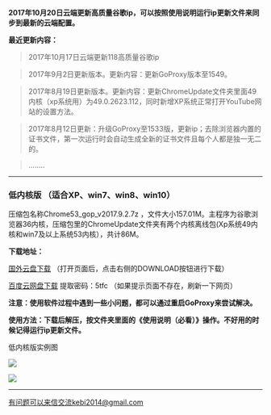 **2017年10月20日云端更新高质量谷歌ip，可以按照使用说明运行ip更新文件来同步到最新的云端配置。**


**最近更新内容：**

> 2017年10月17日云端更新118高质量谷歌ip

> 2017年9月2日更新版本。更新内容：更新GoProxy版本至1549。

> 2017年8月19日更新版本。更新内容：更新ChromeUpdate文件夹里面49内核（xp系统用）为49.0.2623.112，同时新增XP系统正常打开YouTube网站的设置方法。

> 2017年8月12日更新：升级GoProxy至1533版，更新ip；去除浏览器内置的证书文件，第一次运行时会自动生成全新的证书文件且每个人都是独一无二的。

> ........


***

### 低内核版 （适合XP、win7、win8、win10）

压缩包名称Chrome53_gop_v2017.9.2.7z ，文件大小157.01M。主程序为谷歌浏览器36内核，压缩包里的ChromeUpdate文件夹有两个内核离线包(Xp系统49内核和win7及以上系统53内核），共计86M。

**下载地址：**

[国外云盘下载](https://nofile.io/f/HoGyRtWY4z1/Chrome53_gop_v2017.9.2.7z) （打开页面后，点击右侧的DOWNLOAD按钮进行下载）

[百度云网盘下载](https://pan.baidu.com/s/1jHK4dl8) 提取密码：5tfc  （如果提示页面不存在，刷新一下网页）

**注意：使用软件过程中遇到一些小问题，都可以通过重启GoProxy来尝试解决。**


**使用方法：下载后解压，按文件夹里面的《使用说明（必看）》操作。不好用的时候记得运行ip更新文件。**

低内核版实例图

![](https://raw.githubusercontent.com/Alvin9999/pac2/master/softimag/53chromega001.png)

![](https://raw.githubusercontent.com/Alvin9999/pac2/master/GOP1.png)

***

有问题可以来信交流kebi2014@gmail.com